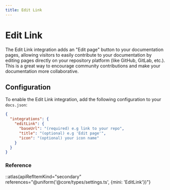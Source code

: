 ```yaml
---
title: Edit Link
---
```


# Edit Link

The Edit Link integration adds an "Edit page" button to your documentation pages, allowing visitors to easily contribute to your documentation by editing pages directly on your repository platform (like GitHub, GitLab, etc.). This is a great way to encourage community contributions and make your documentation more collaborative.

## Configuration

To enable the Edit Link integration, add the following configuration to your `docs.json`:

```json
{
  "integrations": {
    "editLink": {
      "baseUrl": "(required) e.g link to your repo",
      "title": "(optional) e.g 'Edit page'",
      "icon": "(optional) your icon name"
    }
  }
}
```

### Reference
::atlas{apiRefItemKind="secondary" references="@uniform('@core/types/settings.ts', {mini: 'EditLink'})"}
